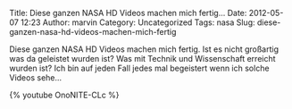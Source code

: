 Title: Diese ganzen NASA HD Videos machen mich fertig...
Date: 2012-05-07 12:23
Author: marvin
Category: Uncategorized
Tags: nasa
Slug: diese-ganzen-nasa-hd-videos-machen-mich-fertig

Diese ganzen NASA HD Videos machen mich fertig. Ist es nicht großartig
was da geleistet wurden ist? Was mit Technik und Wissenschaft erreicht
wurden ist? Ich bin auf jeden Fall jedes mal begeistert wenn ich solche
Videos sehe...

{% youtube OnoNITE-CLc %}

